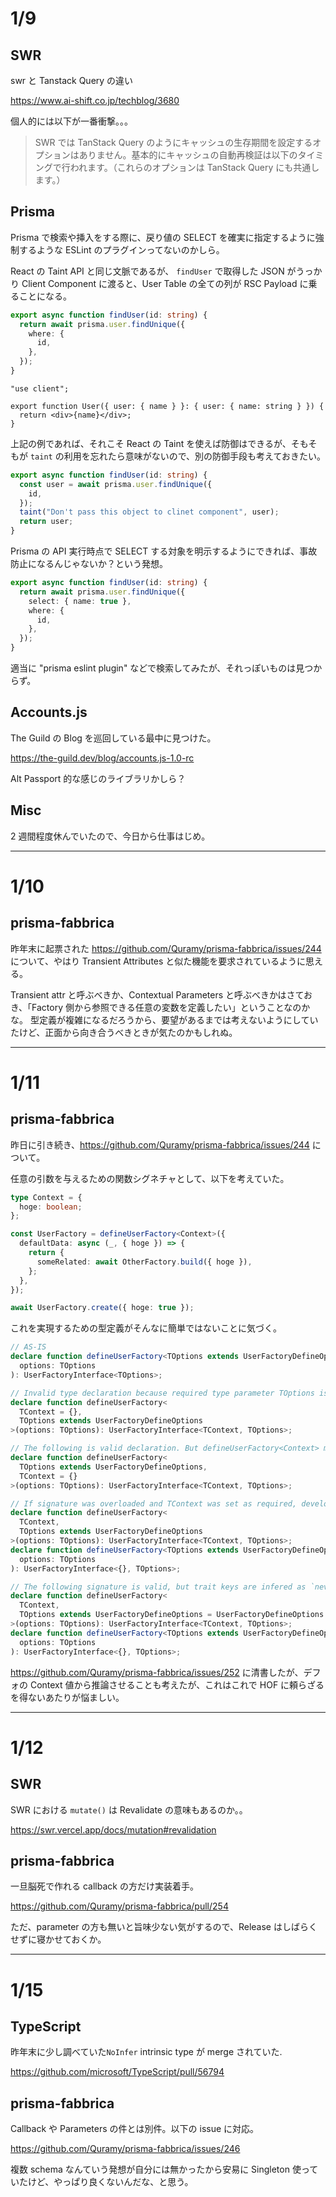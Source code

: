 # 1/9

## SWR

swr と Tanstack Query の違い

https://www.ai-shift.co.jp/techblog/3680

個人的には以下が一番衝撃。。。

> SWR では TanStack Query のようにキャッシュの生存期間を設定するオプションはありません。基本的にキャッシュの自動再検証は以下のタイミングで行われます。（これらのオプションは TanStack Query にも共通します。）

## Prisma

Prisma で検索や挿入をする際に、戻り値の SELECT を確実に指定するように強制するような ESLint のプラグインってないのかしら。

React の Taint API と同じ文脈であるが、 `findUser` で取得した JSON がうっかり Client Component に渡ると、User Table の全ての列が RSC Payload に乗ることになる。

```ts
export async function findUser(id: string) {
  return await prisma.user.findUnique({
    where: {
      id,
    },
  });
}
```

```tsx
"use client";

export function User({ user: { name } }: { user: { name: string } }) {
  return <div>{name}</div>;
}
```

上記の例であれば、それこそ React の Taint を使えば防御はできるが、そもそもが `taint` の利用を忘れたら意味がないので、別の防御手段も考えておきたい。

```ts
export async function findUser(id: string) {
  const user = await prisma.user.findUnique({
    id,
  });
  taint("Don't pass this object to clinet component", user);
  return user;
}
```

Prisma の API 実行時点で SELECT する対象を明示するようにできれば、事故防止になるんじゃないか？という発想。

```ts
export async function findUser(id: string) {
  return await prisma.user.findUnique({
    select: { name: true },
    where: {
      id,
    },
  });
}
```

適当に "prisma eslint plugin" などで検索してみたが、それっぽいものは見つからず。

## Accounts.js

The Guild の Blog を巡回している最中に見つけた。

https://the-guild.dev/blog/accounts.js-1.0-rc

Alt Passport 的な感じのライブラリかしら？

## Misc

2 週間程度休んでいたので、今日から仕事はじめ。

---

# 1/10

## prisma-fabbrica

昨年末に起票された https://github.com/Quramy/prisma-fabbrica/issues/244 について、やはり Transient Attributes と似た機能を要求されているように思える。

Transient attr と呼ぶべきか、Contextual Parameters と呼ぶべきかはさておき、「Factory 側から参照できる任意の変数を定義したい」ということなのかな。
型定義が複雑になるだろうから、要望があるまでは考えないようにしていたけど、正面から向き合うべきときが気たのかもしれぬ。

---

# 1/11

## prisma-fabbrica

昨日に引き続き、https://github.com/Quramy/prisma-fabbrica/issues/244 について。

任意の引数を与えるための関数シグネチャとして、以下を考えていた。

```ts
type Context = {
  hoge: boolean;
};

const UserFactory = defineUserFactory<Context>({
  defaultData: async (_, { hoge }) => {
    return {
      someRelated: await OtherFactory.build({ hoge }),
    };
  },
});

await UserFactory.create({ hoge: true });
```

これを実現するための型定義がそんなに簡単ではないことに気づく。

```ts
// AS-IS
declare function defineUserFactory<TOptions extends UserFactoryDefineOptions>(
  options: TOptions
): UserFactoryInterface<TOptions>;

// Invalid type declaration because required type parameter TOptions isn't allowed after optional type parameter TContext
declare function defineUserFactory<
  TContext = {},
  TOptions extends UserFactoryDefineOptions
>(options: TOptions): UserFactoryInterface<TContext, TOptions>;

// The following is valid declaration. But defineUserFactory<Context> means "Set `Context` as type parameter `TOptions`(not `TContext`)".
declare function defineUserFactory<
  TOptions extends UserFactoryDefineOptions,
  TContext = {}
>(options: TOptions): UserFactoryInterface<TContext, TOptions>;

// If signature was overloaded and TContext was set as required, developer couldn't call defineUserFactory<Context> because lacking `TOption`.
declare function defineUserFactory<
  TContext,
  TOptions extends UserFactoryDefineOptions
>(options: TOptions): UserFactoryInterface<TContext, TOptions>;
declare function defineUserFactory<TOptions extends UserFactoryDefineOptions>(
  options: TOptions
): UserFactoryInterface<{}, TOptions>;

// The following signature is valid, but trait keys are infered as `never`.
declare function defineUserFactory<
  TContext,
  TOptions extends UserFactoryDefineOptions = UserFactoryDefineOptions
>(options: TOptions): UserFactoryInterface<TContext, TOptions>;
declare function defineUserFactory<TOptions extends UserFactoryDefineOptions>(
  options: TOptions
): UserFactoryInterface<{}, TOptions>;
```

https://github.com/Quramy/prisma-fabbrica/issues/252 に清書したが、デフォの Context 値から推論させることも考えたが、これはこれで HOF に頼らざるを得ないあたりが悩ましい。

---

# 1/12

## SWR

SWR における `mutate()` は Revalidate の意味もあるのか。。

https://swr.vercel.app/docs/mutation#revalidation

## prisma-fabbrica

一旦脳死で作れる callback の方だけ実装着手。

https://github.com/Quramy/prisma-fabbrica/pull/254

ただ、parameter の方も無いと旨味少ない気がするので、Release はしばらくせずに寝かせておくか。

---

# 1/15

## TypeScript

昨年末に少し調べていた`NoInfer` intrinsic type が merge されていた.

https://github.com/microsoft/TypeScript/pull/56794

## prisma-fabbrica

Callback や Parameters の件とは別件。以下の issue に対応。

https://github.com/Quramy/prisma-fabbrica/issues/246

複数 schema なんていう発想が自分には無かったから安易に Singleton 使っていたけど、やっぱり良くないんだな、と思う。
